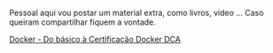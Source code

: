 Pessoal aqui vou postar um material extra, como livros, vídeo ...
Caso queiram compartilhar fiquem a vontade.


[Docker - Do básico à Certificação Docker DCA](https://leanpub.com/dockerdca)
